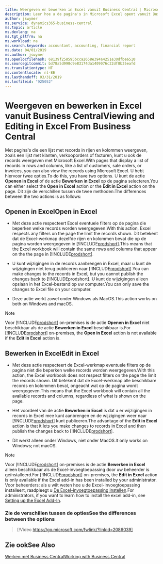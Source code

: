 ```yaml
---
title: Weergeven en bewerken in Excel vanuit Business Central | Microsoft Docs
description: Leer hoe u de pagina's in Microsoft Excel opent vanuit Business Central voor betere gegevensanalyse.
author: jswymer
ms.service: dynamics365-business-central
ms.topic: article
ms.devlang: na
ms.tgt_pltfrm: na
ms.workload: na
ms.search.keywords: accountant, accounting, financial report
ms.date: 04/01/2019
ms.author: jswymer
ms.openlocfilehash: 68139f258595bcca2658e394a4251e30dfbe6510
ms.sourcegitcommit: bd78a5d990c9e83174da1409076c22df8b35eafd
ms.translationtype: HT
ms.contentlocale: nl-BE
ms.lasthandoff: 03/31/2019
ms.locfileid: "925052"
---
```

# <a name="viewing-and-editing-in-excel-from-business-central"></a><span data-ttu-id="79116-103">Weergeven en bewerken in Excel vanuit Business Central</span><span class="sxs-lookup"><span data-stu-id="79116-103">Viewing and Editing in Excel From Business Central</span></span> 

<span data-ttu-id="79116-104">Met pagina's die een lijst met records in rijen en kolommen weergeven, zoals een lijst met klanten, verkooporders of facturen, kunt u ook de records weergeven met Microsoft Excel.</span><span class="sxs-lookup"><span data-stu-id="79116-104">With pages that display a list of records in rows and columns, like a list of customers, sale orders, or invoices, you can also view the records using Microsoft Excel.</span></span> <span data-ttu-id="79116-105">U hebt hiervoor twee opties.</span><span class="sxs-lookup"><span data-stu-id="79116-105">To do this, you have two options.</span></span> <span data-ttu-id="79116-106">U kunt de actie **Openen in Excel** of de actie **Bewerken in Excel** op de pagina selecteren.</span><span class="sxs-lookup"><span data-stu-id="79116-106">You can either select the **Open in Excel** action or the **Edit in Excel** action on the page.</span></span> <span data-ttu-id="79116-107">Dit zijn de verschillen tussen de twee methoden:</span><span class="sxs-lookup"><span data-stu-id="79116-107">The differences between the two actions is as follows:</span></span>  

## <a name="open-in-excel"></a><span data-ttu-id="79116-108">Openen in Excel</span><span class="sxs-lookup"><span data-stu-id="79116-108">Open in Excel</span></span>

-    <span data-ttu-id="79116-109">Met deze actie respecteert Excel eventuele filters op de pagina die beperken welke records worden weergegeven.</span><span class="sxs-lookup"><span data-stu-id="79116-109">With this action, Excel respects any filters on the page the limit the records shown.</span></span> <span data-ttu-id="79116-110">Dit betekent dat de Excel-werkmap dezelfde rijen en kolommen bevat die op de pagina worden weergegeven in [!INCLUDE[prodshort](includes/prodshort.md)].</span><span class="sxs-lookup"><span data-stu-id="79116-110">This means that the Excel workbook will contain the same rows and columns that appear on the the page in [!INCLUDE[prodshort](includes/prodshort.md)].</span></span>

-    <span data-ttu-id="79116-111">U kunt wijzigingen in de records aanbrengen in Excel, maar u kunt de wijzigingen niet terug publiceren naar [!INCLUDE[prodshort](includes/prodshort.md)].</span><span class="sxs-lookup"><span data-stu-id="79116-111">You can make changes to the records in Excel, but you cannot publish the changes back to [!INCLUDE[prodshort](includes/prodshort.md)].</span></span> <span data-ttu-id="79116-112">U kunt de wijzigingen alleen opslaan in het Excel-bestand op uw computer.</span><span class="sxs-lookup"><span data-stu-id="79116-112">You can only save the changes to Excel file on your computer.</span></span> 

-    <span data-ttu-id="79116-113">Deze actie werkt zowel onder Windows als MacOS.</span><span class="sxs-lookup"><span data-stu-id="79116-113">This action works on both on Windows and macOS.</span></span> 

>[!NOTE]
><span data-ttu-id="79116-114">Voor [!INCLUDE[prodshort](includes/prodshort.md)] on-premises is de actie **Openen in Excel** niet beschikbaar als de actie **Bewerken in Excel** beschikbaar is.</span><span class="sxs-lookup"><span data-stu-id="79116-114">For [!INCLUDE[prodshort](includes/prodshort.md)] on-premises, the **Open in Excel** action is not available if the **Edit in Excel** action is.</span></span>

## <a name="edit-in-excel"></a><span data-ttu-id="79116-115">Bewerken in Excel</span><span class="sxs-lookup"><span data-stu-id="79116-115">Edit in Excel</span></span>

-    <span data-ttu-id="79116-116">Met deze actie respecteert de Excel-werkmap eventuele filters op de pagina niet die beperken welke records worden weergegeven.</span><span class="sxs-lookup"><span data-stu-id="79116-116">With this action, the Excel workbook does not respect filters on the page the limit the records shown.</span></span> <span data-ttu-id="79116-117">Dit betekent dat de Excel-werkmap alle beschikbare records en kolommen bevat, ongeacht wat op de pagina wordt weergegeven.</span><span class="sxs-lookup"><span data-stu-id="79116-117">This means that the Excel workbook will contain all the available records and columns, regardless of what is shown on the page.</span></span> 

-    <span data-ttu-id="79116-118">Het voordeel van de actie **Bewerken in Excel** is dat u er wijzigingen in records in Excel mee kunt aanbrengen en de wijzigingen weer naar [!INCLUDE[prodshort](includes/prodshort.md)] kunt publiceren.</span><span class="sxs-lookup"><span data-stu-id="79116-118">The advantage of the **Edit in Excel** action is that it lets you make changes to records in Excel and then publish the changes back to [!INCLUDE[prodshort](includes/prodshort.md)].</span></span>

-    <span data-ttu-id="79116-119">Dit werkt alleen onder Windows, niet onder MacOS.</span><span class="sxs-lookup"><span data-stu-id="79116-119">It only works on Windows; not macOS.</span></span>

>[!NOTE]
><span data-ttu-id="79116-120">Voor [!INCLUDE[prodshort](includes/prodshort.md)] on-premises is de actie **Bewerken in Excel** alleen beschikbaar als de Excel-invoegtoepassing door uw beheerder is geïnstalleerd.</span><span class="sxs-lookup"><span data-stu-id="79116-120">For [!INCLUDE[prodshort](includes/prodshort.md)] on-premises, the **Edit in Excel** action is only available if the Excel add-in has been installed by your administrator.</span></span> <span data-ttu-id="79116-121">Voor beheerders: als u wilt weten hoe u de Excel-invoegtoepassing installeert, raadpleegt u [De Excel-invoegtoepassing instellen](https://docs.microsoft.com/en-us/dynamics365/business-central/dev-itpro/administration/configuring-excel-addin).</span><span class="sxs-lookup"><span data-stu-id="79116-121">For administrators, if you want to learn how to install the excel add-in, see [Setting up the Excel Add-In](https://docs.microsoft.com/en-us/dynamics365/business-central/dev-itpro/administration/configuring-excel-addin).</span></span>

### <a name="see-the-differences-between-the-options"></a><span data-ttu-id="79116-122">Zie de verschillen tussen de opties</span><span class="sxs-lookup"><span data-stu-id="79116-122">See the differences between the options</span></span> 
> [!Video https://go.microsoft.com/fwlink/?linkid=2086039]

## <a name="see-also"></a><span data-ttu-id="79116-123">Zie ook</span><span class="sxs-lookup"><span data-stu-id="79116-123">See Also</span></span>
[<span data-ttu-id="79116-124">Werken met Business Central</span><span class="sxs-lookup"><span data-stu-id="79116-124">Working with Business Central</span></span>](ui-work-product.md)  
